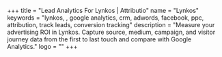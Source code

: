 +++
title = "Lead Analytics For Lynkos | Attributio"
name = "Lynkos"
keywords = "lynkos, , google analytics, crm, adwords, facebook, ppc, attribution, track leads, conversion tracking"
description = "Measure your advertising ROI in Lynkos. Capture source, medium, campaign, and visitor journey data from the first to last touch and compare with Google Analytics."
logo = ""
+++

